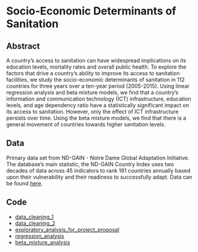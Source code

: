 # Socio-Economic Determinants of Sanitation

## Abstract
A country’s access to sanitation can have widespread implications on its education levels, mortality rates and overall public health. To explore the factors that drive a country’s ability to improve its access to sanitation facilities, we study the socio-economic determinants of sanitation in 112 countries for three years over a ten-year period (2005-2015). Using linear regression analysis and beta mixture models, we find that a country’s information and communication technology (ICT) infrastructure, education levels, and age dependency ratio have a statistically significant impact on its access to sanitation. However, only the effect of ICT infrastructure persists over time. Using the beta mixture models, we find that there is a general movement of countries towards higher sanitation levels.

## Data
Primary data set from ND-GAIN - Notre Dame Global Adaptation Initiative. The database’s main statistic, the ND-GAIN Country Index uses two decades of data across 45 indicators to rank 181 countries annually based upon their vulnerability and their readiness to successfully adapt.
Data can be found [here](https://gain.nd.edu/).

## Code
* [data_cleaning_1](https://github.com/ridhika123/Socio-Economic-Determinants-of-Sanitation/blob/main/data_cleaning_1.R)
* [data_cleaning_2](https://github.com/ridhika123/Socio-Economic-Determinants-of-Sanitation/blob/main/data_cleaning_2.R)
* [exploratory_analysis_for_project_proposal](https://github.com/ridhika123/Socio-Economic-Determinants-of-Sanitation/blob/main/exploratory_analysis_for_project_proposal.R)
* [regression_analysis](https://github.com/ridhika123/Socio-Economic-Determinants-of-Sanitation/blob/main/regression_analysis.R)
* [beta_mixture_analysis](https://github.com/ridhika123/Socio-Economic-Determinants-of-Sanitation/blob/main/beta_mixture_analysis.R)
